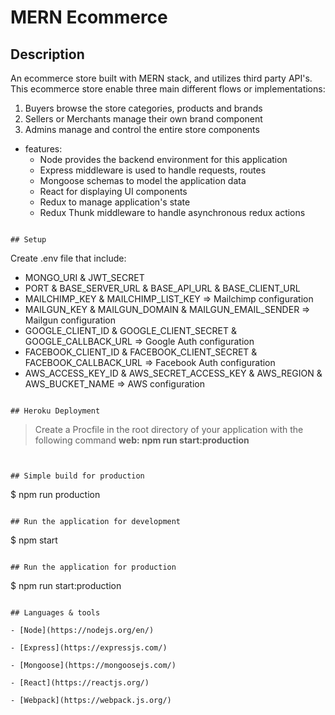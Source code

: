 # MERN Ecommerce

## Description

An ecommerce store built with MERN stack, and utilizes third party API's. This ecommerce store enable three main different flows or implementations:

1. Buyers browse the store categories, products and brands
2. Sellers or Merchants manage their own brand component
3. Admins manage and control the entire store components

- features:
  - Node provides the backend environment for this application
  - Express middleware is used to handle requests, routes
  - Mongoose schemas to model the application data
  - React for displaying UI components
  - Redux to manage application's state
  - Redux Thunk middleware to handle asynchronous redux actions

```

## Setup

```

Create .env file that include:

- MONGO_URI & JWT_SECRET
- PORT & BASE_SERVER_URL & BASE_API_URL & BASE_CLIENT_URL
- MAILCHIMP_KEY & MAILCHIMP_LIST_KEY => Mailchimp configuration
- MAILGUN_KEY & MAILGUN_DOMAIN & MAILGUN_EMAIL_SENDER => Mailgun configuration
- GOOGLE_CLIENT_ID & GOOGLE_CLIENT_SECRET & GOOGLE_CALLBACK_URL => Google Auth configuration
- FACEBOOK_CLIENT_ID & FACEBOOK_CLIENT_SECRET & FACEBOOK_CALLBACK_URL => Facebook Auth configuration
- AWS_ACCESS_KEY_ID & AWS_SECRET_ACCESS_KEY & AWS_REGION & AWS_BUCKET_NAME => AWS configuration

```

## Heroku Deployment

```

> Create a Procfile in the root directory of your application with the following command **web: npm run start:production**

```


## Simple build for production

```

$ npm run production

```

## Run the application for development

```

$ npm start

```

## Run the application for production

```

$ npm run start:production

```

## Languages & tools

- [Node](https://nodejs.org/en/)

- [Express](https://expressjs.com/)

- [Mongoose](https://mongoosejs.com/)

- [React](https://reactjs.org/)

- [Webpack](https://webpack.js.org/)




```
